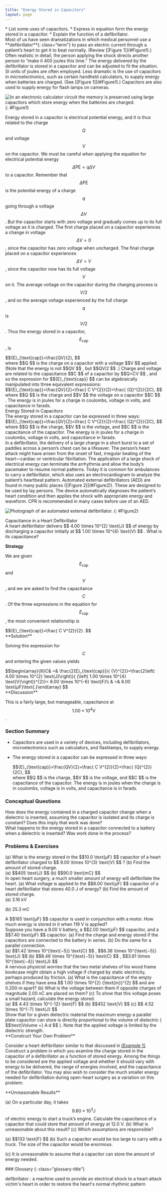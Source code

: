 ```yaml
---
title: "Energy Stored in Capacitors"
layout: page
---
```


<div class="abstract" markdown="1">
* List some uses of capacitors.
* Express in equation form the energy stored in a capacitor.
* Explain the function of a defibrillator.
</div>

<section data-depth="1"  markdown="1">
Most of us have seen dramatizations in which medical personnel use a **defibrillator**{: class="term"} to pass an electric current through a patient’s heart to get it to beat normally. (Review [[Figure 1]](#Figure1).) Often realistic in detail, the person applying the shock directs another person to “make it 400 joules this time.” The energy delivered by the defibrillator is stored in a capacitor and can be adjusted to fit the situation. SI units of joules are often employed. Less dramatic is the use of capacitors in microelectronics, such as certain handheld calculators, to supply energy when batteries are charged. (See [[Figure 1]](#Figure1).) Capacitors are also used to supply energy for flash lamps on cameras.

![In an electronic calculator circuit the memory is preserved using large capacitors which store energy when the batteries are charged.](../resources/Figure_20_07_01a.jpg "Energy stored in the large capacitor is used to preserve the memory of an electronic calculator when its batteries are charged. (credit: Kucharek, Wikimedia Commons)")
{: #Figure1}

Energy stored in a capacitor is electrical potential energy, and it is thus
related to the charge $$Q $$ and voltage $$V $$ on the capacitor. We must be
careful when applying the equation for electrical potential energy $$\Delta
\text{PE}=q\Delta V $$ to a capacitor. Remember that $$\Delta \text{PE} $$ is
the potential energy of a charge $$q $$ going through a voltage $$\Delta V $$ .
But the capacitor starts with zero voltage and gradually comes up to its full
voltage as it is charged. The first charge placed on a capacitor experiences a
change in voltage $$\Delta V=0 $$ , since the capacitor has zero voltage when
uncharged. The final charge placed on a capacitor experiences $$\Delta V=V $$ ,
since the capacitor now has its full voltage $$V $$ on it. The average voltage
on the capacitor during the charging process is $$V/2 $$ , and so the average
voltage experienced by the full charge $$q $$ is $$V/2 $$ . Thus the energy
stored in a capacitor, $${E}_{\text{cap}} $$, is
<div class="equation" >
 $${E}_{\text{cap}}=\frac{QV}{2}, $$
</div>
where  $$Q $$  is the charge on a capacitor with a voltage  $$V $$
 applied. (Note that the energy is not  $$QV $$ ,
 but  $$QV/2 $$ .)
 Charge and voltage are related to the capacitance  $$C $$
 of a capacitor by  $$Q=CV $$ ,
 and so the expression for  $${E}_{\text{cap}} $$
 can be algebraically manipulated into three equivalent expressions:

<div class="equation" >
 $${E}_{\text{cap}}=\frac{QV}{2}=\frac{ C V^{2}}{2}=\frac{ {Q}^{2}}{2C}, $$
</div>
where  $$Q $$  is the charge and  $$V $$  the voltage on a capacitor  $$C $$ .
 The energy is in joules for a charge in coulombs, voltage in volts, and capacitance in farads.

<div class="note" data-has-label="true" data-label="" markdown="1">
<div class="title">
Energy Stored in Capacitors
</div>
The energy stored in a capacitor can be expressed in three ways:

<div class="equation" >
 $${E}_{\text{cap}}=\frac{QV}{2}=\frac{ C V^{2}}{2}=\frac{ {Q}^{2}}{2C}, $$
</div>
where  $$Q $$  is the charge,  $$V $$  is the voltage, and  $$C $$
 is the capacitance of the capacitor. The energy is in joules for a charge in coulombs, voltage in volts, and capacitance in farads.

</div>
In a defibrillator, the delivery of a large charge in a short burst to a set of paddles across a person’s chest can be a lifesaver. The person’s heart attack might have arisen from the onset of fast, irregular beating of the heart—cardiac or ventricular fibrillation. The application of a large shock of electrical energy can terminate the arrhythmia and allow the body’s pacemaker to resume normal patterns. Today it is common for ambulances to carry a defibrillator, which also uses an electrocardiogram to analyze the patient’s heartbeat pattern. Automated external defibrillators (AED) are found in many public places ([[Figure 2]](#Figure2)). These are designed to be used by lay persons. The device automatically diagnoses the patient’s heart condition and then applies the shock with appropriate energy and waveform. CPR is recommended in many cases before use of an AED.

![Photograph of an automated external defibrillator.](../resources/Figure_20_07_02a.jpg "Automated external defibrillators are found in many public places. These portable units provide verbal instructions for use in the important first few minutes for a person suffering a cardiac attack. (credit: Owain Davies, Wikimedia Commons)")
{: #Figure2}

<div id="Example1" class="example" markdown="1">
<div class="title">
Capacitance in a Heart Defibrillator
</div>
A heart defibrillator delivers  $$ 4.00 \times 10^{2}  \text{J} $$
 of energy by discharging a capacitor initially at  $$ 1.00 \times 10^{4}  \text{V} $$ .
 What is its capacitance?

**Strategy**

We are given $${E}_{\text{cap}} $$ and $$V $$ , and we are asked to find the
capacitance $$C $$ . Of the three expressions in the equation for $${E}_
{\text{cap}} $$ , the most convenient relationship is

<div class="equation" >
 $${E}_{\text{cap}}=\frac{ C V^{2}}{2}. $$
</div>
**Solution**

Solving this expression for $$C $$ and entering the given values yields

<div class="equation" >
 $$\begin{array}{lll}C& =& \frac{2{E}_{\text{cap}}}{ {V}^{2}}=\frac{2\left( 4.00 \times 10^{2}  \text{J}\right)}{ {\left( 1.00 \times 10^{4}  \text{V}\right)}^{2}}= 8.00 \times 10^{-6} \text{F}\\ 
& =& 8.00 \text{µF}\text{.}\end{array} $$
</div>
**Discussion**

This is a fairly large, but manageable, capacitance at $$ 1.00 \times 10^{4}
\text{V} $$.

</div>
</section>

### Section Summary

* Capacitors are used in a variety of devices, including defibrillators,
  microelectronics such as calculators, and flashlamps, to supply energy.
* The energy stored in a capacitor can be expressed in three ways:

  <div class="equation" >
   $${E}_{\text{cap}}=\frac{QV}{2}=\frac{ C V^{2}}{2}=\frac{ {Q}^{2}}{2C}, $$
  </div>
     where    $$Q $$ is the charge,
   $$V $$ is the voltage, and
   $$C $$ is the capacitance of the capacitor. The energy is in joules when the charge is in coulombs, voltage is in volts, and capacitance is in farads.

### Conceptual Questions

<div class="exercise" data-element-type="conceptual-questions">
<div class="problem" markdown="1">
How does the energy contained in a charged capacitor change when a dielectric is inserted, assuming the capacitor is isolated and its charge is constant? Does this imply that work was done?

</div>
</div>

<div class="exercise"  data-element-type="conceptual-questions">
<div class="problem"  markdown="1">
What happens to the energy stored in a capacitor connected to a battery when a dielectric is inserted? Was work done in the process?

</div>
</div>

### Problems &amp; Exercises

<div class="exercise"  data-element-type="problems-exercises">
<div class="problem"  markdown="1">
(a) What is the energy stored in the  $$10.0 \text{μF} $$
 capacitor of a heart defibrillator charged to  $$ 9.00 \times 10^{3}  \text{V} $$ ?
 (b) Find the amount of stored charge.

</div>
<div class="solution"  markdown="1">
(a)  $$405 \text{J} $$
(b)  $$90.0 \text{mC} $$
</div>
</div>

<div class="exercise" data-element-type="problems-exercises">
<div class="problem" markdown="1">
In open heart surgery, a much smaller amount of energy will defibrillate the heart. (a) What voltage is applied to the  $$8.00 \text{μF} $$
 capacitor of a heart defibrillator that stores 40.0 J of energy? (b) Find the amount of stored charge.

</div>
<div class="solution" markdown="1">
(a) 3.16 kV

(b) 25.3 mC

</div>
</div>

<div class="exercise" data-element-type="problems-exercises">
<div class="problem" markdown="1">
A  $$165 \text{µF} $$
 capacitor is used in conjunction with a motor. How much energy is stored in it when 119 V is applied?

</div>
</div>

<div class="exercise"  data-element-type="problems-exercises">
<div class="problem"  markdown="1">
Suppose you have a 9.00 V battery, a  $$2.00 \text{μF} $$
 capacitor, and a  $$7.40 \text{μF} $$
 capacitor. (a) Find the charge and energy stored if the capacitors are connected to the battery in series. (b) Do the same for a parallel connection.

</div>
<div class="solution"  markdown="1">
(a)  $$1.42 \times 10^{\text{−5}} \text{C} $$ ,
  $$6.38 \times 10^{\text{−5}} \text{J} $$
(b)  $$8.46 \times 10^{\text{−5}} \text{C} $$ ,
  $$3.81 \times 10^{\text{−4}} \text{J} $$
</div>
</div>

<div class="exercise" data-element-type="problems-exercises">
<div class="problem" markdown="1">
A nervous physicist worries that the two metal shelves of his wood frame bookcase might obtain a high voltage if charged by static electricity, perhaps produced by friction. (a) What is the capacitance of the empty shelves if they have area  $$ 1.00 \times 10^{2}  {\text{m}}^{2} $$
 and are 0.200 m apart? (b) What is the voltage between them if opposite charges of magnitude 2.00 nC are placed on them? (c) To show that this voltage poses a small hazard, calculate the energy stored.

</div>
<div class="solution" markdown="1">
(a)  $$ 4.43 \times 10^{-12} \text{F} $$
(b)  $$452 \text{V} $$
(c)  $$ 4.52 \times 10^{-7} \text{J} $$
</div>
</div>

<div class="exercise" data-element-type="problems-exercises">
<div class="problem" markdown="1">
Show that for a given dielectric material the maximum energy a parallel plate capacitor can store is directly proportional to the volume of dielectric ( $$\text{Volume =} A·d $$ ).
Note that the applied voltage is limited by the dielectric strength.

</div>
</div>

<div class="exercise" data-element-type="problems-exercises">
<div class="problem" markdown="1">
**Construct Your Own Problem**

Consider a heart defibrillator similar to that discussed
in [[Example 1]](#Example1). Construct a problem in which you examine the charge
stored in the capacitor of a defibrillator as a function of stored energy. Among
the things to be considered are the applied voltage and whether it should vary
with energy to be delivered, the range of energies involved, and the capacitance
of the defibrillator. You may also wish to consider the much smaller energy
needed for defibrillation during open-heart surgery as a variation on this
problem.

</div>
</div>

<div class="exercise" data-element-type="problems-exercises">
<div class="problem" markdown="1">
**Unreasonable Results**

(a) On a particular day, it takes $$ 9.60 \times 10^{3} \text{J} $$ of electric
energy to start a truck’s engine. Calculate the capacitance of a capacitor that
could store that amount of energy at 12.0 V. (b) What is unreasonable about this
result? (c) Which assumptions are responsible?

</div>
<div class="solution" markdown="1">
(a)  $$133 \text{F} $$
(b) Such a capacitor would be too large to carry with a truck. The size of the capacitor would be enormous.

(c) It is unreasonable to assume that a capacitor can store the amount of energy
needed.

</div>
</div>

<div class="glossary" markdown="1">
### Glossary
{: class="glossary-title"}

defibrillator
: a machine used to provide an electrical shock to a heart attack victim\'s
heart in order to restore the heart\'s normal rhythmic pattern

</div>

